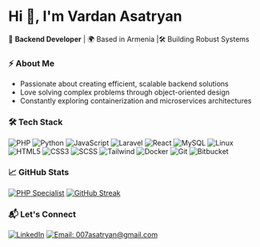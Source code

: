 # Hi 👋, I'm Vardan Asatryan 

🚀 **Backend Developer** |   🌍 Based in Armenia |🛠️ Building Robust Systems

### ⚡ About Me
- Passionate about creating efficient, scalable backend solutions
- Love solving complex problems through object-oriented design
- Constantly exploring containerization and microservices architectures

### 🛠️ Tech Stack
![PHP](https://img.shields.io/badge/PHP-777BB4?logo=php&logoColor=white)
![Python](https://img.shields.io/badge/Python-3776AB?logo=python&logoColor=white)
![JavaScript](https://img.shields.io/badge/JavaScript-F7DF1E?logo=javascript&logoColor=black)
![Laravel](https://img.shields.io/badge/Laravel-FF2D20?logo=laravel&logoColor=white)
![React](https://img.shields.io/badge/React-61DAFB?logo=react&logoColor=black)
![MySQL](https://img.shields.io/badge/MySQL-4479A1?logo=mysql&logoColor=white)
![Linux](https://img.shields.io/badge/Linux-FCC624?logo=linux&logoColor=black)
![HTML5](https://img.shields.io/badge/HTML5-E34F26?logo=html5&logoColor=white)
![CSS3](https://img.shields.io/badge/CSS3-1572B6?logo=css3&logoColor=white)
![SCSS](https://img.shields.io/badge/SCSS-CC6699?logo=sass&logoColor=white)
![Tailwind](https://img.shields.io/badge/Tailwind_CSS-06B6D4?logo=tailwind-css&logoColor=white)
![Docker](https://img.shields.io/badge/Docker-2496ED?logo=docker&logoColor=white)
![Git](https://img.shields.io/badge/Git-F05032?logo=git&logoColor=white)
![Bitbucket](https://img.shields.io/badge/Bitbucket-0052CC?logo=bitbucket&logoColor=white)

### 📈 GitHub Stats
[![PHP Specialist](https://github-readme-stats.vercel.app/api/top-langs/?username=Asatryan007&hide=html,css&layout=compact&theme=dark&hide_border=true)](https://github.com/Asatryan007)
[![GitHub Streak](https://streak-stats.demolab.com?user=Asatryan007&theme=dark&background=000000)](https://git.io/streak-stats)


### 📬 Let's Connect
[![LinkedIn](https://img.shields.io/badge/LinkedIn-0A66C2?logo=linkedin)](https://www.linkedin.com/in/asatryan007/)
[![Email: 007asatryan@gmail.com](https://img.shields.io/badge/Email-007asatryan@gmail.com-EA4335?logo=gmail)](mailto:007asatryan@gmail.com)


